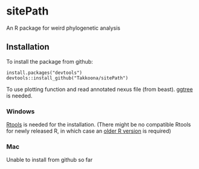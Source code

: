 sitePath
==========
An R package for weird phylogenetic analysis

Installation
------------
To install the package from github:
```
install.packages("devtools")
devtools::install_github("Takkoona/sitePath")
```
To use plotting function and read annotated nexus file (from beast). [ggtree](https://bioconductor.org/packages/release/bioc/html/ggtree.html) is needed.

### Windows
[Rtools](https://cran.r-project.org/bin/windows/Rtools/) is needed for the installation. (There might be no compatible Rtools for newly released R, in which case an [older R  version](https://cran.r-project.org/bin/windows/base/old/) is required)

### Mac
Unable to install from github so far
